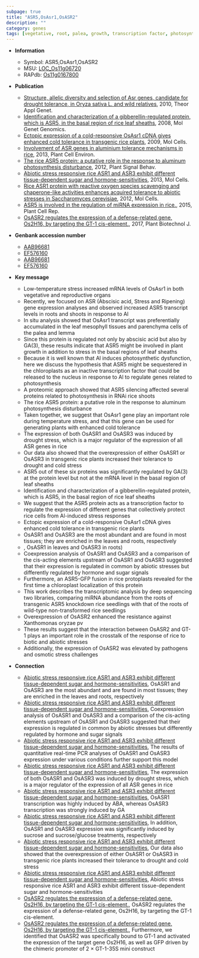 ```yaml
---
subpage: true
title: "ASR5,OsAsr1,OsASR2"
description: ""
category: genes
tags: [vegetative, root, palea, growth, transcription factor, photosynthesis, temperature, reproductive, shoot, aluminum, drought, sheath, gibberellin, cold stress, cold tolerance, lemma, abiotic stress, leaf, chloroplast, seedlings, resistance, stress, biotic stress]
---
```


* **Information**  
    + Symbol: ASR5,OsAsr1,OsASR2  
    + MSU: [LOC_Os11g06720](http://rice.plantbiology.msu.edu/cgi-bin/ORF_infopage.cgi?orf=LOC_Os11g06720)  
    + RAPdb: [Os11g0167800](http://rapdb.dna.affrc.go.jp/viewer/gbrowse_details/irgsp1?name=Os11g0167800)  

* **Publication**  
    + [Structure, allelic diversity and selection of Asr genes, candidate for drought tolerance, in Oryza sativa L. and wild relatives](http://www.ncbi.nlm.nih.gov/pubmed?term=Structure,+allelic+diversity+and+selection+of+Asr+genes,+candidate+for+drought+tolerance,+in+Oryza+sativa+L.+and+wild+relatives%5BTitle%5D), 2010, Theor Appl Genet.
    + [Identification and characterization of a gibberellin-regulated protein, which is ASR5, in the basal region of rice leaf sheaths](http://www.ncbi.nlm.nih.gov/pubmed?term=Identification+and+characterization+of+a+gibberellin-regulated+protein,+which+is+ASR5,+in+the+basal+region+of+rice+leaf+sheaths%5BTitle%5D), 2008, Mol Genet Genomics.
    + [Ectopic expression of a cold-responsive OsAsr1 cDNA gives enhanced cold tolerance in transgenic rice plants](http://www.ncbi.nlm.nih.gov/pubmed?term=Ectopic+expression+of+a+cold-responsive+OsAsr1+cDNA+gives+enhanced+cold+tolerance+in+transgenic+rice+plants%5BTitle%5D), 2009, Mol Cells.
    + [Involvement of ASR genes in aluminium tolerance mechanisms in rice](http://www.ncbi.nlm.nih.gov/pubmed?term=Involvement+of+ASR+genes+in+aluminium+tolerance+mechanisms+in+rice%5BTitle%5D), 2013, Plant Cell Environ.
    + [The rice ASR5 protein: a putative role in the response to aluminum photosynthesis disturbance](http://www.ncbi.nlm.nih.gov/pubmed?term=The+rice+ASR5+protein:+a+putative+role+in+the+response+to+aluminum+photosynthesis+disturbance%5BTitle%5D), 2012, Plant Signal Behav.
    + [Abiotic stress responsive rice ASR1 and ASR3 exhibit different tissue-dependent sugar and hormone-sensitivities](http://www.ncbi.nlm.nih.gov/pubmed?term=Abiotic+stress+responsive+rice+ASR1+and+ASR3+exhibit+different+tissue-dependent+sugar+and+hormone-sensitivities%5BTitle%5D), 2013, Mol Cells.
    + [Rice ASR1 protein with reactive oxygen species scavenging and chaperone-like activities enhances acquired tolerance to abiotic stresses in Saccharomyces cerevisiae](http://www.ncbi.nlm.nih.gov/pubmed?term=Rice+ASR1+protein+with+reactive+oxygen+species+scavenging+and+chaperone-like+activities+enhances+acquired+tolerance+to+abiotic+stresses+in+Saccharomyces+cerevisiae%5BTitle%5D), 2012, Mol Cells.
    + [ASR5 is involved in the regulation of miRNA expression in rice.](http://www.ncbi.nlm.nih.gov/pubmed?term=ASR5+is+involved+in+the+regulation+of+miRNA+expression+in+rice.%5BTitle%5D), 2015, Plant Cell Rep.
    + [OsASR2 regulates the expression of a defense-related gene, Os2H16, by targeting the GT-1 cis-element.](http://www.ncbi.nlm.nih.gov/pubmed?term=OsASR2+regulates+the+expression+of+a+defense-related+gene,+Os2H16,+by+targeting+the+GT-1+cis-element.%5BTitle%5D), 2017, Plant Biotechnol J.

* **Genbank accession number**  
    + [AAB96681](http://www.ncbi.nlm.nih.gov/nuccore/AAB96681)
    + [EF576160](http://www.ncbi.nlm.nih.gov/nuccore/EF576160)
    + [AAB96681](http://www.ncbi.nlm.nih.gov/nuccore/AAB96681)
    + [EF576160](http://www.ncbi.nlm.nih.gov/nuccore/EF576160)

* **Key message**  
    + Low-temperature stress increased mRNA levels of OsAsr1 in both vegetative and reproductive organs
    + Recently, we focused on ASR (Abscisic acid, Stress and Ripening) gene expression analyses and observed increased ASR5 transcript levels in roots and shoots in response to Al
    + In situ analysis showed that OsAsr1 transcript was preferentially accumulated in the leaf mesophyll tissues and parenchyma cells of the palea and lemma
    + Since this protein is regulated not only by abscisic acid but also by GA(3), these results indicate that ASR5 might be involved in plant growth in addition to stress in the basal regions of leaf sheaths
    + Because it is well known that Al induces photosynthetic dysfunction, here we discuss the hypothesis that ASR5 might be sequestered in the chloroplasts as an inactive transcription factor that could be released to the nucleus in response to Al to regulate genes related to photosynthesis
    + A proteomic approach showed that ASR5 silencing affected several proteins related to photosynthesis in RNAi rice shoots
    + The rice ASR5 protein: a putative role in the response to aluminum photosynthesis disturbance
    + Taken together, we suggest that OsAsr1 gene play an important role during temperature stress, and that this gene can be used for generating plants with enhanced cold tolerance
    + The expression of both OsASR1 and OsASR3 was induced by drought stress, which is a major regulator of the expression of all ASR genes in rice
    + Our data also showed that the overexpression of either OsASR1 or OsASR3 in transgenic rice plants increased their tolerance to drought and cold stress
    + ASR5 out of these six proteins was significantly regulated by GA(3) at the protein level but not at the mRNA level in the basal region of leaf sheaths
    + Identification and characterization of a gibberellin-regulated protein, which is ASR5, in the basal region of rice leaf sheaths
    + We suggest that the ASR5 protein acts as a transcription factor to regulate the expression of different genes that collectively protect rice cells from Al-induced stress responses
    + Ectopic expression of a cold-responsive OsAsr1 cDNA gives enhanced cold tolerance in transgenic rice plants
    + OsASR1 and OsASR3 are the most abundant and are found in most tissues; they are enriched in the leaves and roots, respectively
    + , OsASR1 in leaves and OsASR3 in roots)
    + Coexpression analysis of OsASR1 and OsASR3 and a comparison of the cis-acting elements upstream of OsASR1 and OsASR3 suggested that their expression is regulated in common by abiotic stresses but differently regulated by hormone and sugar signals
    + Furthermore, an ASR5-GFP fusion in rice protoplasts revealed for the first time a chloroplast localization of this protein
    + This work describes the transcriptomic analysis by deep sequencing two libraries, comparing miRNA abundance from the roots of transgenic ASR5 knockdown rice seedlings with that of the roots of wild-type non-transformed rice seedlings
    + Overexpression of OsASR2 enhanced the resistance against Xanthomonas oryzae pv
    + These results suggest that the interaction between OsASR2 and GT-1 plays an important role in the crosstalk of the response of rice to biotic and abiotic stresses
    + Additionally, the expression of OsASR2 was elevated by pathogens and osmotic stress challenges

* **Connection**  
    + [Abiotic stress responsive rice ASR1 and ASR3 exhibit different tissue-dependent sugar and hormone-sensitivities](http://www.ncbi.nlm.nih.gov/pubmed?term=Abiotic+stress+responsive+rice+ASR1+and+ASR3+exhibit+different+tissue-dependent+sugar+and+hormone-sensitivities%5BTitle%5D), OsASR1 and OsASR3 are the most abundant and are found in most tissues; they are enriched in the leaves and roots, respectively
    + [Abiotic stress responsive rice ASR1 and ASR3 exhibit different tissue-dependent sugar and hormone-sensitivities](http://www.ncbi.nlm.nih.gov/pubmed?term=Abiotic+stress+responsive+rice+ASR1+and+ASR3+exhibit+different+tissue-dependent+sugar+and+hormone-sensitivities%5BTitle%5D), Coexpression analysis of OsASR1 and OsASR3 and a comparison of the cis-acting elements upstream of OsASR1 and OsASR3 suggested that their expression is regulated in common by abiotic stresses but differently regulated by hormone and sugar signals
    + [Abiotic stress responsive rice ASR1 and ASR3 exhibit different tissue-dependent sugar and hormone-sensitivities](http://www.ncbi.nlm.nih.gov/pubmed?term=Abiotic+stress+responsive+rice+ASR1+and+ASR3+exhibit+different+tissue-dependent+sugar+and+hormone-sensitivities%5BTitle%5D), The results of quantitative real-time PCR analyses of OsASR1 and OsASR3 expression under various conditions further support this model
    + [Abiotic stress responsive rice ASR1 and ASR3 exhibit different tissue-dependent sugar and hormone-sensitivities](http://www.ncbi.nlm.nih.gov/pubmed?term=Abiotic+stress+responsive+rice+ASR1+and+ASR3+exhibit+different+tissue-dependent+sugar+and+hormone-sensitivities%5BTitle%5D), The expression of both OsASR1 and OsASR3 was induced by drought stress, which is a major regulator of the expression of all ASR genes in rice
    + [Abiotic stress responsive rice ASR1 and ASR3 exhibit different tissue-dependent sugar and hormone-sensitivities](http://www.ncbi.nlm.nih.gov/pubmed?term=Abiotic+stress+responsive+rice+ASR1+and+ASR3+exhibit+different+tissue-dependent+sugar+and+hormone-sensitivities%5BTitle%5D), OsASR1 transcription was highly induced by ABA, whereas OsASR3 transcription was strongly induced by GA
    + [Abiotic stress responsive rice ASR1 and ASR3 exhibit different tissue-dependent sugar and hormone-sensitivities](http://www.ncbi.nlm.nih.gov/pubmed?term=Abiotic+stress+responsive+rice+ASR1+and+ASR3+exhibit+different+tissue-dependent+sugar+and+hormone-sensitivities%5BTitle%5D), In addition, OsASR1 and OsASR3 expression was significantly induced by sucrose and sucrose/glucose treatments, respectively
    + [Abiotic stress responsive rice ASR1 and ASR3 exhibit different tissue-dependent sugar and hormone-sensitivities](http://www.ncbi.nlm.nih.gov/pubmed?term=Abiotic+stress+responsive+rice+ASR1+and+ASR3+exhibit+different+tissue-dependent+sugar+and+hormone-sensitivities%5BTitle%5D), Our data also showed that the overexpression of either OsASR1 or OsASR3 in transgenic rice plants increased their tolerance to drought and cold stress
    + [Abiotic stress responsive rice ASR1 and ASR3 exhibit different tissue-dependent sugar and hormone-sensitivities](http://www.ncbi.nlm.nih.gov/pubmed?term=Abiotic+stress+responsive+rice+ASR1+and+ASR3+exhibit+different+tissue-dependent+sugar+and+hormone-sensitivities%5BTitle%5D), Abiotic stress responsive rice ASR1 and ASR3 exhibit different tissue-dependent sugar and hormone-sensitivities
    + [OsASR2 regulates the expression of a defense-related gene, Os2H16, by targeting the GT-1 cis-element.](http://www.ncbi.nlm.nih.gov/pubmed?term=OsASR2+regulates+the+expression+of+a+defense-related+gene,+Os2H16,+by+targeting+the+GT-1+cis-element.%5BTitle%5D), OsASR2 regulates the expression of a defense-related gene, Os2H16, by targeting the GT-1 cis-element.
    + [OsASR2 regulates the expression of a defense-related gene, Os2H16, by targeting the GT-1 cis-element.](http://www.ncbi.nlm.nih.gov/pubmed?term=OsASR2+regulates+the+expression+of+a+defense-related+gene,+Os2H16,+by+targeting+the+GT-1+cis-element.%5BTitle%5D),  Furthermore, we identified that OsASR2 was specifically bound to GT-1 and activated the expression of the target gene Os2H16, as well as GFP driven by the chimeric promoter of 2 × GT-1-35S mini construct



